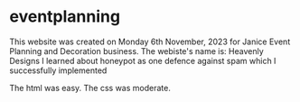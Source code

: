 # eventplanning
This website was created on Monday 6th November, 2023 for Janice Event Planning and Decoration business. The webiste's name is: Heavenly Designs
I learned about honeypot as one defence against spam which I successfully implemented

The html was easy.  The css was moderate.